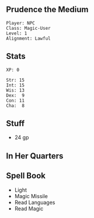 
## Prudence the Medium

    Player: NPC
    Class: Magic-User
    Level: 1
    Alignment: Lawful

## Stats

    XP: 0

    Str: 15
    Int: 15
    Wis: 13
    Dex:  9
    Con: 11
    Cha:  8

## Stuff

* 24 gp

## In Her Quarters

## Spell Book

* Light
* Magic Missile
* Read Languages
* Read Magic
